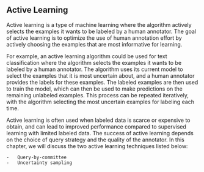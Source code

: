 ## Active Learning

Active learning is a type of machine learning where the algorithm actively selects the examples it wants to be labeled by a human annotator. The goal of active learning is to optimize the use of human annotation effort by actively choosing the examples that are most informative for learning.

For example, an active learning algorithm could be used for text classification where the algorithm selects the examples it wants to be labeled by a human annotator. The algorithm uses its current model to select the examples that it is most uncertain about, and a human annotator provides the labels for these examples. The labeled examples are then used to train the model, which can then be used to make predictions on the remaining unlabeled examples. This process can be repeated iteratively, with the algorithm selecting the most uncertain examples for labeling each time.

Active learning is often used when labeled data is scarce or expensive to obtain, and can lead to improved performance compared to supervised learning with limited labeled data. The success of active learning depends on the choice of query strategy and the quality of the annotator. In this chapter, we will discuss the two active learning techniques listed below:

    -   Query-by-committee
    -   Uncertainty sampling